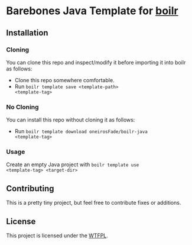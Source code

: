 # Barebones Java Template for [boilr][boilr]
## Installation
### Cloning
You can clone this repo and inspect/modify it before importing it into boilr as follows:

* Clone this repo somewhere comfortable.
* Run <code>boilr template save &lt;template-path&gt; &lt;template-tag&gt;</code>

### No Cloning
You can install this repo without cloning it as follows:

* Run <code>boilr template download oneirosFade/boilr-java &lt;template-tag&gt;</code>

### Usage
Create an empty Java project with <code>boilr template use &lt;template-tag&gt; &lt;target-dir&gt;</code>

## Contributing

This is a pretty tiny project, but feel free to contribute fixes or additions.

## License

This project is licensed under the [WTFPL][wtfpl].

[boilr]: https://github.com/tmrts/boilr "boilr"
[wtfpl]: http://www.wtfpl.net/about/ "WTF Public License"
